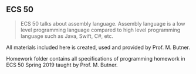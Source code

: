 ## ECS 50

> ECS 50 talks about assembly language. Assembly language is a low level programming language compared to high level programming language such as Java, Swift, C#, etc.

All materials included here is created, used and provided by Prof. M. Butner.

Homework folder contains all specifications of programming homework in ECS 50 Spring 2019 taught by Prof. M. Butner.